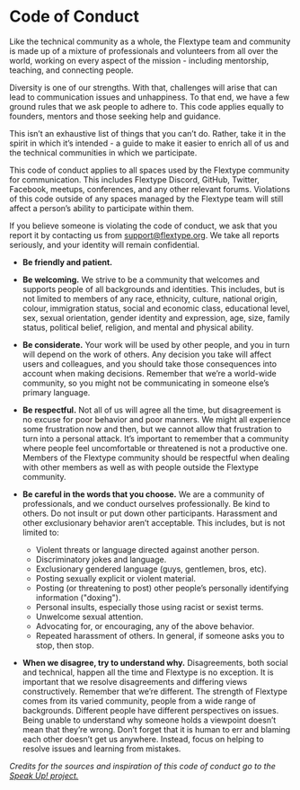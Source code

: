# Code of Conduct

Like the technical community as a whole, the Flextype team and community is made up of a mixture of professionals and volunteers from all over the world, working on every aspect of the mission - including mentorship, teaching, and connecting people.

Diversity is one of our strengths. With that, challenges will arise that can lead to communication issues and unhappiness. To that end, we have a few ground rules that we ask people to adhere to. This code applies equally to founders, mentors and those seeking help and guidance.

This isn’t an exhaustive list of things that you can’t do. Rather, take it in the spirit in which it’s intended - a guide to make it easier to enrich all of us and the technical communities in which we participate.

This code of conduct applies to all spaces used by the Flextype community for communication. This includes Flextype Discord, GitHub, Twitter, Facebook, meetups, conferences, and any other relevant forums. Violations of this code outside of any spaces managed by the Flextype team will still affect a person’s ability to participate within them.

If you believe someone is violating the code of conduct, we ask that you report it by contacting us from [&#115;&#117;&#112;&#112;&#111;&#114;&#116;&#064;&#102;&#108;&#101;&#120;&#116;&#121;&#112;&#101;&#046;&#111;&#114;&#103;](mailto:awilum@msn.com). We take all reports seriously, and your identity will remain confidential.

- **Be friendly and patient.**
- **Be welcoming.** We strive to be a community that welcomes and supports people of all backgrounds and identities. This includes, but is not limited to members of any race, ethnicity, culture, national origin, colour, immigration status, social and economic class, educational level, sex, sexual orientation, gender identity and expression, age, size, family status, political belief, religion, and mental and physical ability.
- **Be considerate.** Your work will be used by other people, and you in turn will depend on the work of others. Any decision you take will affect users and colleagues, and you should take those consequences into account when making decisions. Remember that we’re a world-wide community, so you might not be communicating in someone else’s primary language.
- **Be respectful.** Not all of us will agree all the time, but disagreement is no excuse for poor behavior and poor manners. We might all experience some frustration now and then, but we cannot allow that frustration to turn into a personal attack. It’s important to remember that a community where people feel uncomfortable or threatened is not a productive one. Members of the Flextype community should be respectful when dealing with other members as well as with people outside the Flextype community.
- **Be careful in the words that you choose.** We are a community of professionals, and we conduct ourselves professionally. Be kind to others. Do not insult or put down other participants. Harassment and other exclusionary behavior aren’t acceptable. This includes, but is not limited to:

  - Violent threats or language directed against another person.
  - Discriminatory jokes and language.
  - Exclusionary gendered language (guys, gentlemen, bros, etc).
  - Posting sexually explicit or violent material.
  - Posting (or threatening to post) other people’s personally identifying information ("doxing").
  - Personal insults, especially those using racist or sexist terms.
  - Unwelcome sexual attention.
  - Advocating for, or encouraging, any of the above behavior.
  - Repeated harassment of others. In general, if someone asks you to stop, then stop.

- **When we disagree, try to understand why.** Disagreements, both social and technical, happen all the time and Flextype is no exception. It is important that we resolve disagreements and differing views constructively. Remember that we’re different. The strength of Flextype comes from its varied community, people from a wide range of backgrounds. Different people have different perspectives on issues. Being unable to understand why someone holds a viewpoint doesn’t mean that they’re wrong. Don’t forget that it is human to err and blaming each other doesn’t get us anywhere. Instead, focus on helping to resolve issues and learning from mistakes.

*Credits for the sources and inspiration of this code of conduct go to the [Speak Up! project.](http://web.archive.org/web/20141109123859/http://speakup.io/coc.html)*
